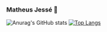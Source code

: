 ### Matheus Jessé 👋
![Anurag's GitHub stats](https://github-readme-stats.vercel.app/api?username=matheusjesse&show_icons=true&theme=slateorange)
[![Top Langs](https://github-readme-stats.vercel.app/api/top-langs/?username=matheusjesse&layout=compact)](https://github.com/matheusjesse/github-readme-stats)
<!--
**matheusjesse/matheusjesse** is a ✨ _special_ ✨ repository because its `README.md` (this file) appears on your GitHub profile.
Here are some ideas to get you started:

- 🔭 I’m currently working on ...
- 🌱 I’m currently learning ...
- 👯 I’m looking to collaborate on ...
- 🤔 I’m looking for help with ...
- 💬 Ask me about ...
- 📫 How to reach me: ...
- 😄 Pronouns: ...
- ⚡ Fun fact: ...
-->
